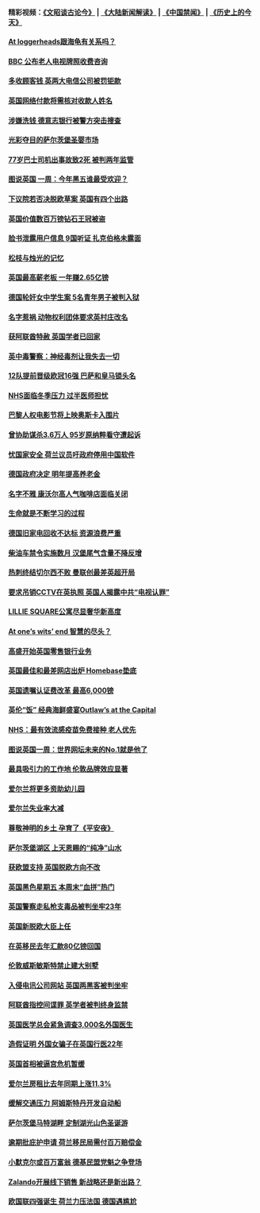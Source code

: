 #### 精彩视频：[《文昭谈古论今》](https://github.com/gfw-breaker/wenzhao/blob/master/README.md?t=12011230) | [《大陆新闻解读》](https://github.com/gfw-breaker/ntdtv-comedy/blob/master/README.md?t=12011230) | [《中国禁闻》](https://github.com/gfw-breaker/ntdtv-news/blob/master/README.md?t=12011230) | [《历史上的今天》](https://github.com/gfw-breaker/today-in-history/blob/master/README.md?t=12011230) 

#### [At loggerheads跟海龟有关系吗？](../pages/nsc974/n10883586.md?t=12011230) 

#### [BBC 公布老人电视牌照收费咨询](../pages/nsc974/n10883556.md?t=12011230) 

#### [多收顾客钱 英两大电信公司被罚钜款](../pages/nsc974/n10883526.md?t=12011230) 

#### [英国网络付款将需核对收款人姓名](../pages/nsc974/n10883510.md?t=12011230) 

#### [涉嫌洗钱 德意志银行被警方突击搜查](../pages/nsc974/n10881516.md?t=12011230) 

#### [光彩夺目的萨尔茨堡圣婴市场](../pages/nsc974/n10881904.md?t=12011230) 

#### [77岁巴士司机出事故致2死 被判两年监管](../pages/nsc974/n10881843.md?t=12011230) 

#### [图说英国 一周：今年黑五谁最受欢迎？](../pages/nsc974/n10881815.md?t=12011230) 

#### [下议院若否决脱欧草案 英国有四个出路](../pages/nsc974/n10881130.md?t=12011230) 

#### [英国价值数百万镑钻石王冠被盗](../pages/nsc974/n10881169.md?t=12011230) 

#### [脸书泄露用户信息 9国听证 扎克伯格未露面](../pages/nsc974/n10881125.md?t=12011230) 

#### [松枝与烛光的记忆](../pages/nsc974/n10881139.md?t=12011230) 

#### [英国最高薪老板 一年赚2.65亿镑](../pages/nsc974/n10881230.md?t=12011230) 

#### [德国轮奸女中学生案 5名青年男子被判入狱](../pages/nsc974/n10880979.md?t=12011230) 

#### [名字惹祸  动物权利团体要求英村庄改名](../pages/nsc974/n10881160.md?t=12011230) 

#### [获阿联酋特赦 英国学者已回家](../pages/nsc974/n10881153.md?t=12011230) 

#### [英中毒警察：神经毒剂让我失去一切](../pages/nsc974/n10881143.md?t=12011230) 

#### [12队提前晋级欧冠16强 巴萨和皇马锁头名](../pages/nsc974/n10880196.md?t=12011230) 

#### [NHS面临冬季压力 过半医师担忧](../pages/nsc974/n10879741.md?t=12011230) 

#### [巴黎人权电影节将上映奥斯卡入围片](../pages/nsc974/n10878917.md?t=12011230) 

#### [曾协助谋杀3.6万人 95岁原纳粹看守遭起诉](../pages/nsc974/n10878873.md?t=12011230) 

#### [忧国家安全 荷兰议员吁政府停用中国软件](../pages/nsc974/n10878705.md?t=12011230) 

#### [德国政府决定 明年提高养老金](../pages/nsc974/n10877273.md?t=12011230) 

#### [名字不雅 康沃尔高人气咖啡店面临关闭](../pages/nsc974/n10877462.md?t=12011230) 

#### [生命就是不断学习的过程](../pages/nsc974/n10877459.md?t=12011230) 

#### [德国旧家电回收不达标 资源浪费严重](../pages/nsc974/n10877132.md?t=12011230) 

#### [柴油车禁令实施数月 汉堡尾气含量不降反增](../pages/nsc974/n10877082.md?t=12011230) 

#### [热刺终结切尔西不败 曼联创最差英超开局](../pages/nsc974/n10873883.md?t=12011230) 

#### [要求吊销CCTV在英执照 英国人揭露中共“电视认罪”](../pages/nsc974/n10873615.md?t=12011230) 

#### [LILLIE SQUARE公寓尽显奢华新高度](../pages/nsc974/n10873631.md?t=12011230) 

#### [At one’s wits’ end 智慧的尽头？](../pages/nsc974/n10871446.md?t=12011230) 

#### [高盛开始英国零售银行业务](../pages/nsc974/n10871431.md?t=12011230) 

#### [英国最佳和最差网店出炉 Homebase垫底](../pages/nsc974/n10871402.md?t=12011230) 

#### [英国遗嘱认证费改革 最高6,000镑](../pages/nsc974/n10871381.md?t=12011230) 

#### [英伦“饭” 经典海鲜盛宴Outlaw’s at the Capital](../pages/nsc974/n10871348.md?t=12011230) 

#### [NHS：最有效流感疫苗免费接种 老人优先](../pages/nsc974/n10871342.md?t=12011230) 

#### [图说英国一周：世界网坛未来的No.1就是他了](../pages/nsc974/n10871298.md?t=12011230) 

#### [最具吸引力的工作地 伦敦品牌效应显著](../pages/nsc974/n10871267.md?t=12011230) 

#### [爱尔兰将更多资助幼儿园](../pages/nsc974/n10870662.md?t=12011230) 

#### [爱尔兰失业率大减](../pages/nsc974/n10870646.md?t=12011230) 

#### [尊敬神明的乡土 孕育了《平安夜》](../pages/nsc974/n10870591.md?t=12011230) 

#### [萨尔茨堡湖区 上天恩赐的“纯净”山水](../pages/nsc974/n10870541.md?t=12011230) 

#### [获欧盟支持 英国脱欧方向不改](../pages/nsc974/n10868925.md?t=12011230) 

#### [英国黑色星期五 本周末“血拼”热门](../pages/nsc974/n10869011.md?t=12011230) 

#### [英国警察走私枪支毒品被判坐牢23年](../pages/nsc974/n10869001.md?t=12011230) 

#### [英国新脱欧大臣上任](../pages/nsc974/n10868995.md?t=12011230) 

#### [在英移民去年汇款80亿镑回国](../pages/nsc974/n10868991.md?t=12011230) 

#### [伦敦威斯敏斯特禁止建大别墅](../pages/nsc974/n10868984.md?t=12011230) 

#### [入侵电讯公司网站 英国两黑客被判坐牢](../pages/nsc974/n10868975.md?t=12011230) 

#### [阿联酋指控间谍罪 英学者被判终身监禁](../pages/nsc974/n10868962.md?t=12011230) 

#### [英国医学总会紧急调查3,000名外国医生](../pages/nsc974/n10868955.md?t=12011230) 

#### [造假证明 外国女骗子在英国行医22年](../pages/nsc974/n10868930.md?t=12011230) 

#### [英国首相被逼宫危机暂缓](../pages/nsc974/n10868928.md?t=12011230) 

#### [爱尔兰房租比去年同期上涨11.3%](../pages/nsc974/n10868324.md?t=12011230) 

#### [缓解交通压力 阿姆斯特丹开发自动船](../pages/nsc974/n10868300.md?t=12011230) 

#### [萨尔茨堡马特湖畔 定制湖光山色圣诞游](../pages/nsc974/n10866159.md?t=12011230) 

#### [逾期批庇护申请 荷兰移民局需付百万赔偿金](../pages/nsc974/n10865847.md?t=12011230) 

#### [小默克尔或百万富翁 德基民盟党魁之争登场](../pages/nsc974/n10865739.md?t=12011230) 

#### [Zalando开展线下销售 新战略还是新出路？](../pages/nsc974/n10866031.md?t=12011230) 

#### [欧国联四强诞生 荷兰力压法国 德国遇尴尬](../pages/nsc974/n10865510.md?t=12011230) 

